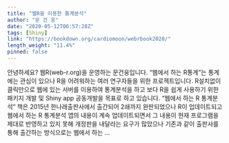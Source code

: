 ```yaml
---
title: "웹R을 이용한 통계분석"
author: "문 건 웅"
date: "2020-05-12T06:57:28Z"
tags: [Shiny]
link: "https://bookdown.org/cardiomoon/webrbook2020/"
length_weight: "11.4%"
pinned: false
---
```


안녕하세요? 웹R(web-r.org)을 운영하는 문건웅입니다. “웹에서 하는 R통계”는 통계에는 관심이 있으나 R을 어려워하는 여러 연구자들을 위한 프로젝트입니다. R설치없이 클릭만으로 웹에 있는 서버를 이용하여 통계분석을 하고 보다 R을 쉽게 사용하기 위한 패키지 개발 및 Shiny app 공동개발을 목표로 하고 있습니다. “웹에서 하는 R 통계분석” 책은 2015년 한나래출판사에서 출간되어 2쇄까지 완판되었으나 R이 업데이트되고 웹에서 하는 R 통계분석 앱의 내용이 계속 업데이트되면서 그 내용이 현재 프로그램을 제대로 반영하고 있지 못해 개정판을 내달라는 요구가 많았으나 기존과 같이 출판사를 통해 출간하는 방식으로는 웹에서 하는  ...
